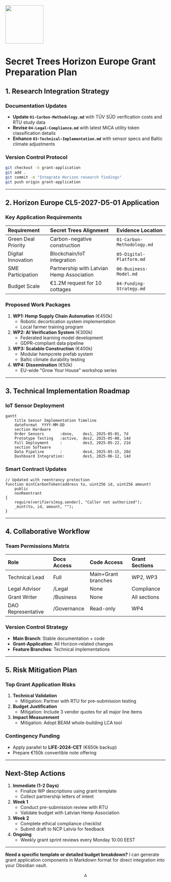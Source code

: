 <img src="https://r2cdn.perplexity.ai/pplx-full-logo-primary-dark%402x.png" class="logo" width="120"/>

# Secret Trees Horizon Europe Grant Preparation Plan

## **1. Research Integration Strategy**

### **Documentation Updates**

- **Update `01-Carbon-Methodology.md`** with TÜV SÜD verification costs and RTU study data
- **Revise `04-Legal-Compliance.md`** with latest MiCA utility token classification details
- **Enhance `03-Technical-Implementation.md`** with sensor specs and Baltic climate adjustments


### **Version Control Protocol**

```bash
git checkout -b grant-application
git add .
git commit -m "Integrate Horizon research findings"
git push origin grant-application
```


---

## **2. Horizon Europe CL5-2027-D5-01 Application**

### **Key Application Requirements**

| Requirement | Secret Trees Alignment | Evidence Location |
| :-- | :-- | :-- |
| Green Deal Priority | Carbon-negative construction | `01-Carbon-Methodology.md` |
| Digital Innovation | Blockchain/IoT integration | `05-Digital-Platform.md` |
| SME Participation | Partnership with Latvian Hemp Association | `06-Business-Model.md` |
| Budget Scale | €1.2M request for 10 cottages | `04-Funding-Strategy.md` |

### **Proposed Work Packages**

1. **WP1: Hemp Supply Chain Automation** (€450k)
    - Robotic decortication system implementation
    - Local farmer training program
2. **WP2: AI Verification System** (€300k)
    - Federated learning model development
    - GDPR-compliant data pipeline
3. **WP3: Scalable Construction** (€400k)
    - Modular hempcrete prefab system
    - Baltic climate durability testing
4. **WP4: Dissemination** (€50k)
    - EU-wide "Grow Your House" workshop series

---

## **3. Technical Implementation Roadmap**

### **IoT Sensor Deployment**

```mermaid
gantt
    title Sensor Implementation Timeline
    dateFormat  YYYY-MM-DD
    section Hardware
    Order Sensors       :done,    des1, 2025-05-01, 7d
    Prototype Testing   :active,  des2, 2025-05-08, 14d
    Full Deployment     :         des3, 2025-05-22, 21d
    section Software
    Data Pipeline       :         des4, 2025-05-15, 28d
    Dashboard Integration:        des5, 2025-06-12, 14d
```


### **Smart Contract Updates**

```solidity
// Updated with reentrancy protection
function mintCarbonToken(address to, uint256 id, uint256 amount) 
    public 
    nonReentrant 
{
    require(verifiers[msg.sender], "Caller not authorized");
    _mint(to, id, amount, "");
}
```


---

## **4. Collaborative Workflow**

### **Team Permissions Matrix**

| Role | Docs Access | Code Access | Grant Sections |
| :-- | :-- | :-- | :-- |
| Technical Lead | Full | Main+Grant branches | WP2, WP3 |
| Legal Advisor | /Legal | None | Compliance |
| Grant Writer | /Business | None | All sections |
| DAO Representative | /Governance | Read-only | WP4 |

### **Version Control Strategy**

- **Main Branch**: Stable documentation + code
- **Grant-Application**: All Horizon-related changes
- **Feature Branches**: Technical implementations

---

## **5. Risk Mitigation Plan**

### **Top Grant Application Risks**

1. **Technical Validation**
    - Mitigation: Partner with RTU for pre-submission testing
2. **Budget Justification**
    - Mitigation: Include 3 vendor quotes for all major line items
3. **Impact Measurement**
    - Mitigation: Adopt BEAM whole-building LCA tool

### **Contingency Funding**

- Apply parallel to **LIFE-2024-CET** (€650k backup)
- Prepare €150k convertible note offering

---

## **Next-Step Actions**

1. **Immediate (1-2 Days)**
    - Finalize WP descriptions using grant template
    - Collect partnership letters of intent
2. **Week 1**
    - Conduct pre-submission review with RTU
    - Validate budget with Latvian Hemp Association
3. **Week 2**
    - Complete ethical compliance checklist
    - Submit draft to NCP Latvia for feedback
4. **Ongoing**
    - Weekly grant sprint reviews every Monday 10:00 EEST

---

**Need a specific template or detailed budget breakdown?** I can generate grant application components in Markdown format for direct integration into your Obsidian vault.

<div style="text-align: center">⁂</div>

[^1]: https://ppl-ai-file-upload.s3.amazonaws.com/web/direct-files/65028948/6e5830f1-a1a2-48be-afc1-1fd8b0b43c01/ChatGPT-AI-DEV-Docs.tar.gz

[^2]: https://ppl-ai-file-upload.s3.amazonaws.com/web/direct-files/65028948/71776174-d226-4cd0-9d61-3fb5ac6702d0/Core-Setup-for-Secret-Trees.tar.gz

[^3]: https://ppl-ai-file-upload.s3.amazonaws.com/web/direct-files/65028948/b54422ab-a67a-4aa6-a781-e3c665f696c5/Secret_Trees_Research_Request.md

